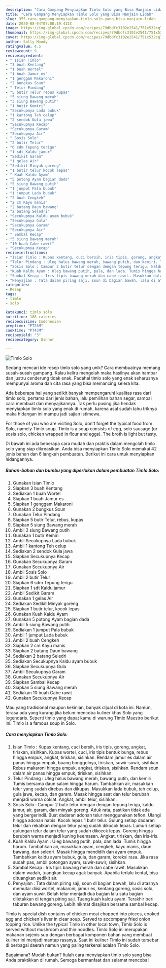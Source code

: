 ```yaml
---
description: "Cara Gampang Menyiapkan Timlo Solo yang Bisa Manjain Lidah"
title: "Cara Gampang Menyiapkan Timlo Solo yang Bisa Manjain Lidah"
slug: 355-cara-gampang-menyiapkan-timlo-solo-yang-bisa-manjain-lidah
date: 2020-08-04T07:00:19.412Z
image: https://img-global.cpcdn.com/recipes/79dbdfc3102e2541/751x532cq70/timlo-solo-foto-resep-utama.jpg
thumbnail: https://img-global.cpcdn.com/recipes/79dbdfc3102e2541/751x532cq70/timlo-solo-foto-resep-utama.jpg
cover: https://img-global.cpcdn.com/recipes/79dbdfc3102e2541/751x532cq70/timlo-solo-foto-resep-utama.jpg
author: Sally Moody
ratingvalue: 4.5
reviewcount: 9
recipeingredient:
- " Isian Timlo"
- "3 buah Kentang"
- "1 buah Wortel"
- "1 buah Jamur es"
- "1 genggam Makaroni"
- "2 bungkus Soun"
- " Telur Pindang"
- "5 butir Telur rebus kupas"
- "5 siung Bawang merah"
- "3 siung Bawang putih"
- "1 butir Kemiri"
- "Secukupnya Lada bubuk"
- "1 kantong Teh celup"
- "2 sendok Gula jawa"
- "Secukupnya Kecap"
- "Secukupnya Garam"
- "Secukupnya Air"
- " Sosis Solo"
- "2 butir Telur"
- "6 sdm Tepung terigu"
- "1 sdt Kaldu jamur"
- "Sedikit Garam"
- "1 gelas Air"
- "Sedikit Minyak goreng"
- "1 butir telur kocok lepas"
- " Kuah Kaldu Ayam"
- "5 potong Ayam bagian dada"
- "5 siung Bawang putih"
- "1 jumput Pala bubuk"
- "1 jumput Lada bubuk"
- "2 buah Cengkeh"
- "2 cm Kayu manis"
- "2 batang Daun bawang"
- "2 batang Seledri"
- "Secukupnya Kaldu ayam bubuk"
- "Secukupnya Gula"
- "Secukupnya Garam"
- "Secukupnya Air"
- " Sambal Kecap"
- "5 siung Bawang merah"
- "10 buah Cabe rawit"
- "Secukupnya Kecap"
recipeinstructions:
- "Isian Timlo : Kupas kentang, cuci bersih, iris tipis, goreng, angkat, tiriskan, sisihkan. Kupas wortel, cuci, iris tipis bentuk bunga, rebus hingga empuk, angkat, tiriskan, sisihkan. Rendam jamur es dalam air panas hingga empuk, buang bonggolnya, tiriskan, suwir-suwir, sisihkan. Rebus makaroni hingga empuk, angkat, tiriskan, sisihkan. Rendam soun dalam air panas hingga empuk, tiriskan, sisihkan."
- "Telur Pindang : Uleg halus bawang merah, bawang putih, dan kemiri. Tumis bersama daun salam hingga harum. Tambahkan air, masukkan telur yang sudah direbus dan dikupas. Masukkan lada bubuk, teh celup, gula jawa, kecap, dan garam. Masak hingga asat dan telur berubah menjadi warna coklat. Angkat, ambil telur, sisihkan."
- "Sosis Solo : Campur 2 butir telur dengan dengan tepung terigu, kaldu jamur, air, garam, dan minyak goreng. Aduk rata, pastikan tidak ada yang bergerindil. Buat dadaran adonan telur menggunakan teflon. Ulangi hingga adonan habis. Kocok lepas 1 butir telur. Gulung setiap dadaran telur dan rekatkan dengan telur yang sudah dikocok lepas. Lumuri setiap gulungan telur dalam telur yang sudah dikocok lepas. Goreng hingga berubah warna menjadi kuning keemasan. Angkat, tiriskan, dan iris-iris."
- "Kuah Kaldu Ayam : Uleg bawang putih, pala, dan lada. Tumis hingga harum. Tambahkan air, masukkan ayam, cengkeh, kayu manis, daun bawang, dan seledri. Masak hingga mendidih dan ayam empuk. Tambahkan kaldu ayam bubuk, gula, dan garam, koreksi rasa. Jika rasa sudah pas, ambil potongan ayam, suwir-suwir, sisihkan."
- "Sambal Kecap : Iris tipis bawang merah dan cabe rawit. Masukkan dalam wadah, tuangkan kecap agak banyak. Apabila terlalu kental, bisa dituangkan sedikit air."
- "Penyajian : Tata dalam piring saji, soun di bagian bawah, lalu di atasnya memutar diisi wortel, makaroni, jamur es, kentang goreng, sosis solo, dan ayam suwir. Belah telur menjadi dua bagian lalu satu bagian diletakkan di tengah piring saji. Tuang kuah kaldu ayam. Terakhir beri taburan bawang goreng. Lebih nikmat disajikan bersama sambal kecap."
categories:
- Resep
tags:
- timlo
- solo

katakunci: timlo solo 
nutrition: 188 calories
recipecuisine: Indonesian
preptime: "PT28M"
cooktime: "PT43M"
recipeyield: "3"
recipecategory: Dinner

---
```



![Timlo Solo](https://img-global.cpcdn.com/recipes/79dbdfc3102e2541/751x532cq70/timlo-solo-foto-resep-utama.jpg)

Sedang mencari ide resep timlo solo yang unik? Cara membuatnya memang susah-susah gampang. Kalau keliru mengolah maka hasilnya akan hambar dan justru cenderung tidak enak. Padahal timlo solo yang enak seharusnya mempunyai aroma dan cita rasa yang bisa memancing selera kita.

Ada beberapa hal yang sedikit banyak mempengaruhi kualitas rasa dari timlo solo, pertama dari jenis bahan, lalu pemilihan bahan segar, sampai cara membuat dan menyajikannya. Tak perlu pusing jika hendak menyiapkan timlo solo yang enak di rumah, karena asal sudah tahu triknya maka hidangan ini mampu jadi sajian istimewa.

For those of you who are visiting Solo, don&#39;t forget the typical food from Solo, namely Timlo soup. Timlo is a soup consists of egg, solo sausage (or sosis solo, chicken wrapped in flour and eggs). The broth is light but tasty.


Di bawah ini ada beberapa cara mudah dan praktis dalam mengolah timlo solo yang siap dikreasikan. Anda bisa menyiapkan Timlo Solo memakai 42 jenis bahan dan 6 langkah pembuatan. Berikut ini cara untuk menyiapkan hidangannya.

<!--inarticleads1-->

##### Bahan-bahan dan bumbu yang diperlukan dalam pembuatan Timlo Solo:

1. Gunakan  Isian Timlo
1. Siapkan 3 buah Kentang
1. Sediakan 1 buah Wortel
1. Siapkan 1 buah Jamur es
1. Siapkan 1 genggam Makaroni
1. Gunakan 2 bungkus Soun
1. Gunakan  Telur Pindang
1. Siapkan 5 butir Telur, rebus, kupas
1. Siapkan 5 siung Bawang merah
1. Ambil 3 siung Bawang putih
1. Gunakan 1 butir Kemiri
1. Ambil Secukupnya Lada bubuk
1. Ambil 1 kantong Teh celup
1. Sediakan 2 sendok Gula jawa
1. Siapkan Secukupnya Kecap
1. Gunakan Secukupnya Garam
1. Gunakan Secukupnya Air
1. Ambil  Sosis Solo
1. Ambil 2 butir Telur
1. Siapkan 6 sdm Tepung terigu
1. Siapkan 1 sdt Kaldu jamur
1. Ambil Sedikit Garam
1. Gunakan 1 gelas Air
1. Sediakan Sedikit Minyak goreng
1. Siapkan 1 butir telur, kocok lepas
1. Gunakan  Kuah Kaldu Ayam
1. Gunakan 5 potong Ayam bagian dada
1. Ambil 5 siung Bawang putih
1. Sediakan 1 jumput Pala bubuk
1. Ambil 1 jumput Lada bubuk
1. Ambil 2 buah Cengkeh
1. Siapkan 2 cm Kayu manis
1. Siapkan 2 batang Daun bawang
1. Sediakan 2 batang Seledri
1. Sediakan Secukupnya Kaldu ayam bubuk
1. Siapkan Secukupnya Gula
1. Ambil Secukupnya Garam
1. Gunakan Secukupnya Air
1. Siapkan  Sambal Kecap
1. Siapkan 5 siung Bawang merah
1. Sediakan 10 buah Cabe rawit
1. Gunakan Secukupnya Kecap


Mau yang tradisional maupun kekinian, banyak dijual di kota ini. Namun, terasa ada yang kurang jika belum mencoba kuliner khas Solo yang legendaris. Seperti timlo yang dapat kamu di warung Timlo Maestro berikut ini. Timlo is a famous soup in Solo. 

<!--inarticleads2-->

##### Cara menyiapkan Timlo Solo:

1. Isian Timlo : Kupas kentang, cuci bersih, iris tipis, goreng, angkat, tiriskan, sisihkan. Kupas wortel, cuci, iris tipis bentuk bunga, rebus hingga empuk, angkat, tiriskan, sisihkan. Rendam jamur es dalam air panas hingga empuk, buang bonggolnya, tiriskan, suwir-suwir, sisihkan. Rebus makaroni hingga empuk, angkat, tiriskan, sisihkan. Rendam soun dalam air panas hingga empuk, tiriskan, sisihkan.
1. Telur Pindang : Uleg halus bawang merah, bawang putih, dan kemiri. Tumis bersama daun salam hingga harum. Tambahkan air, masukkan telur yang sudah direbus dan dikupas. Masukkan lada bubuk, teh celup, gula jawa, kecap, dan garam. Masak hingga asat dan telur berubah menjadi warna coklat. Angkat, ambil telur, sisihkan.
1. Sosis Solo : Campur 2 butir telur dengan dengan tepung terigu, kaldu jamur, air, garam, dan minyak goreng. Aduk rata, pastikan tidak ada yang bergerindil. Buat dadaran adonan telur menggunakan teflon. Ulangi hingga adonan habis. Kocok lepas 1 butir telur. Gulung setiap dadaran telur dan rekatkan dengan telur yang sudah dikocok lepas. Lumuri setiap gulungan telur dalam telur yang sudah dikocok lepas. Goreng hingga berubah warna menjadi kuning keemasan. Angkat, tiriskan, dan iris-iris.
1. Kuah Kaldu Ayam : Uleg bawang putih, pala, dan lada. Tumis hingga harum. Tambahkan air, masukkan ayam, cengkeh, kayu manis, daun bawang, dan seledri. Masak hingga mendidih dan ayam empuk. Tambahkan kaldu ayam bubuk, gula, dan garam, koreksi rasa. Jika rasa sudah pas, ambil potongan ayam, suwir-suwir, sisihkan.
1. Sambal Kecap : Iris tipis bawang merah dan cabe rawit. Masukkan dalam wadah, tuangkan kecap agak banyak. Apabila terlalu kental, bisa dituangkan sedikit air.
1. Penyajian : Tata dalam piring saji, soun di bagian bawah, lalu di atasnya memutar diisi wortel, makaroni, jamur es, kentang goreng, sosis solo, dan ayam suwir. Belah telur menjadi dua bagian lalu satu bagian diletakkan di tengah piring saji. Tuang kuah kaldu ayam. Terakhir beri taburan bawang goreng. Lebih nikmat disajikan bersama sambal kecap.


Timlo is special dish contains of chicken meat chopped into pieces, cooked egg and chicken&#39;s liver in clear soup. Served to accompany fried onion topping rice. Unlike the typical Timlo in other local town, Timlo Solo is served without mushroom and thin noodles. Timlo Solo ini merupakan makanan sejenis sup dengan berbagai komponen bahan yang membuat kuliner ini menjadi mantap rasanya. Saat ini kuliner Timlo ini sudah tersebar di berbagai daerah namun yang paling terkenal adalah Timlo Solo. 

Bagaimana? Mudah bukan? Itulah cara menyiapkan timlo solo yang bisa Anda praktikkan di rumah. Semoga bermanfaat dan selamat mencoba!
